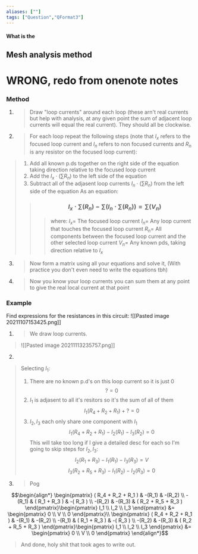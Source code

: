 ```yaml
---
aliases: [""]
tags: ["Question","QFormat3"]
---
```


#### What is the
## Mesh analysis method
# WRONG, redo from onenote notes
### Method

1) > Draw "loop currents" around each loop (these arn't real currents but help with analysis, at any given point the sum of adjacent loop currents will equal the real current). They should all be clockwise.

2) > For each loop repeat the following steps (note that $I_x$ refers to the focused loop current and $I_n$ refers to non focused currents and $R_n$ is any resistor on the focused loop current): 
> 1) Add all known p.ds together on the right side of the equation taking direction relative to the focused loop current
> 2) Add the $I_x \cdot (\sum\limits R_n)$ to the left side of the equation
> 3) Subtract all of the adjasent loop currents $I_n \cdot (\sum\limits R_n)$ from the left side of the equation
As an equation:
>> ### $$ I_x \cdot \sum\limits \left(R_n\right)- \sum\limits \left(I_n \cdot \sum\limits \left(R_n\right) \right) = \sum\limits \left(V_n\right) $$ 
>>> where:
>>> $I_x=$ The focused loop current 
>>> $I_n=$ Any loop current that touches the focused loop current
>>> $R_n=$ All components between the focused loop current and the other selected loop current
>>> $V_n=$ Any known pds, taking direction relative to $I_x$

3) > Now form a matrix using all your equations and solve it, (With practice you don't even need to write the equations tbh)

4) > Now you know your loop currents you can sum them at any point to give the real local current at that point

### Example
Find expressions for the resistances in this circuit:
![[Pasted image 20211107153425.png]]

1) > We draw loop currents.
> ![[Pasted image 20211113235757.png]]

2) 
> Selecting $I_1$:
> 1) There are no known p.d's on this loop current so it is just 0
$$ ? = 0 $$
> 2) $I_1$ is adjasent to all it's resitors so it's the sum of all of them
$$ I_1( R_4 + R_2 + R_1 ) + ? = 0 $$
> 3) $I_2,I_3$ each only share one component with $I_1$
$$ I_1( R_4 + R_2 + R_1 ) - I_2(R_1) - I_3(R_2) = 0 $$
> This will take too long if I give a detailed desc for each so I'm going to skip steps for $I_2,I_3$:
> $$ I_2( R_1 + R_3 ) - I_1 (R_1) - I_3( R_3 ) = V $$
> $$ I_3( R_2 + R_5 + R_3 ) - I_1(R_2) - I_2(R_3) = 0 $$


3) > Pog
> 
$$\begin{align*}
\begin{pmatrix}
( R_4 + R_2 + R_1 ) & -(R_1) & -(R_2) \\ 
-(R_1) & ( R_1 + R_3 ) & -( R_3 ) \\ 
-(R_2) & -(R_3) & ( R_2 + R_5 + R_3 )
\end{pmatrix}\begin{pmatrix} 
 I_1 \\ I_2 \\ I_3 
\end{pmatrix}  &= 
\begin{pmatrix} 0 \\ V \\ 0 \end{pmatrix}\\
\begin{pmatrix}
( R_4 + R_2 + R_1 ) & -(R_1) & -(R_2) \\ 
-(R_1) & ( R_1 + R_3 ) & -( R_3 ) \\ 
-(R_2) & -(R_3) & ( R_2 + R_5 + R_3 )
\end{pmatrix}\begin{pmatrix} 
 I_1 \\ I_2 \\ I_3 
\end{pmatrix}  &= 
\begin{pmatrix} 0 \\ V \\ 0 \end{pmatrix}
\end{align*}$$
> And done, holy shit that took ages to write out. 